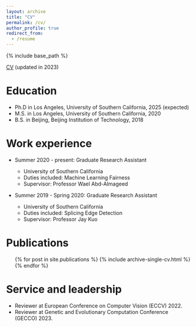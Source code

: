 ```yaml
---
layout: archive
title: "CV"
permalink: /cv/
author_profile: true
redirect_from:
  - /resume
---
```


{% include base_path %}

[CV](http://academicpages.github.io/files/Jiazhi_resume.pdf) (updated in 2023)

Education
======
* Ph.D in Los Angeles, University of Southern California, 2025 (expected)
* M.S. in Los Angeles, University of Southern California, 2020
* B.S. in Beijing, Beijing Institution of Technology, 2018

Work experience
======
* Summer 2020 - present: Graduate Research Assistant
  * University of Southern California
  * Duties included: Machine Learning Fairness
  * Supervisor: Professor Wael Abd-Almageed

* Summer 2019 - Spring 2020: Graduate Research Assistant
  * University of Southern California
  * Duties included: Splicing Edge Detection
  * Supervisor: Professor Jay Kuo

Publications
======
  <ul>{% for post in site.publications %}
    {% include archive-single-cv.html %}
  {% endfor %}</ul>
  
  
Service and leadership
======
* Reviewer at European Conference on Computer Vision (ECCV) 2022.
* Reviewer at Genetic and Evolutionary Computation Conference (GECCO) 2023.